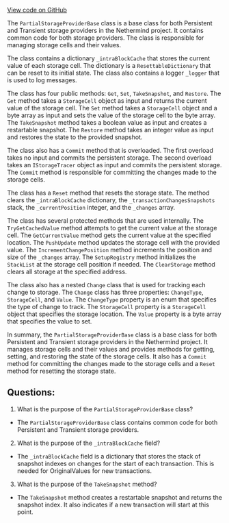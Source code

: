 [View code on GitHub](https://github.com/NethermindEth/nethermind/src/Nethermind/Nethermind.State/PartialStorageProviderBase.cs)

The `PartialStorageProviderBase` class is a base class for both Persistent and Transient storage providers in the Nethermind project. It contains common code for both storage providers. The class is responsible for managing storage cells and their values. 

The class contains a dictionary `_intraBlockCache` that stores the current value of each storage cell. The dictionary is a `ResettableDictionary` that can be reset to its initial state. The class also contains a logger `_logger` that is used to log messages.

The class has four public methods: `Get`, `Set`, `TakeSnapshot`, and `Restore`. The `Get` method takes a `StorageCell` object as input and returns the current value of the storage cell. The `Set` method takes a `StorageCell` object and a byte array as input and sets the value of the storage cell to the byte array. The `TakeSnapshot` method takes a boolean value as input and creates a restartable snapshot. The `Restore` method takes an integer value as input and restores the state to the provided snapshot.

The class also has a `Commit` method that is overloaded. The first overload takes no input and commits the persistent storage. The second overload takes an `IStorageTracer` object as input and commits the persistent storage. The `Commit` method is responsible for committing the changes made to the storage cells.

The class has a `Reset` method that resets the storage state. The method clears the `_intraBlockCache` dictionary, the `_transactionChangesSnapshots` stack, the `_currentPosition` integer, and the `_changes` array.

The class has several protected methods that are used internally. The `TryGetCachedValue` method attempts to get the current value at the storage cell. The `GetCurrentValue` method gets the current value at the specified location. The `PushUpdate` method updates the storage cell with the provided value. The `IncrementChangePosition` method increments the position and size of the `_changes` array. The `SetupRegistry` method initializes the `StackList` at the storage cell position if needed. The `ClearStorage` method clears all storage at the specified address.

The class also has a nested `Change` class that is used for tracking each change to storage. The `Change` class has three properties: `ChangeType`, `StorageCell`, and `Value`. The `ChangeType` property is an enum that specifies the type of change to track. The `StorageCell` property is a `StorageCell` object that specifies the storage location. The `Value` property is a byte array that specifies the value to set.

In summary, the `PartialStorageProviderBase` class is a base class for both Persistent and Transient storage providers in the Nethermind project. It manages storage cells and their values and provides methods for getting, setting, and restoring the state of the storage cells. It also has a `Commit` method for committing the changes made to the storage cells and a `Reset` method for resetting the storage state.
## Questions: 
 1. What is the purpose of the `PartialStorageProviderBase` class?
- The `PartialStorageProviderBase` class contains common code for both Persistent and Transient storage providers.

2. What is the purpose of the `_intraBlockCache` field?
- The `_intraBlockCache` field is a dictionary that stores the stack of snapshot indexes on changes for the start of each transaction. This is needed for OriginalValues for new transactions.

3. What is the purpose of the `TakeSnapshot` method?
- The `TakeSnapshot` method creates a restartable snapshot and returns the snapshot index. It also indicates if a new transaction will start at this point.